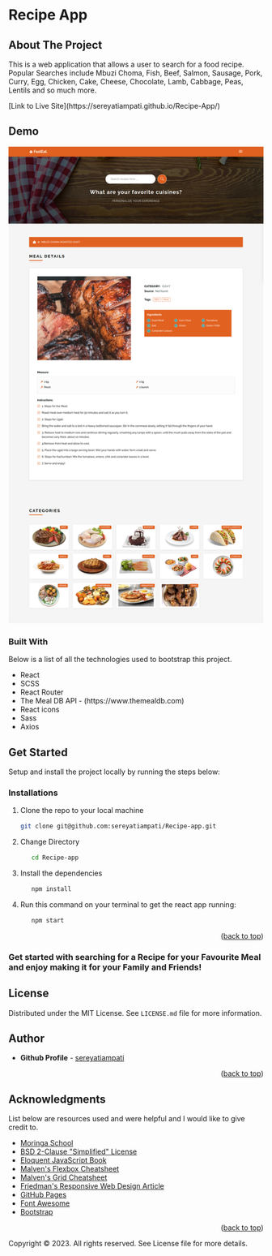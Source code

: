 # Recipe App
<h2> About The Project</h2>
<p>This is a web application that allows a user to search for a food recipe. Popular Searches include Mbuzi Choma, Fish, Beef, Salmon, Sausage, Pork, Curry, Egg, Chicken, Cake, Cheese, Chocolate, Lamb, Cabbage, Peas, Lentils and so much more.</p>
<p>[Link to Live Site](https://sereyatiampati.github.io/Recipe-App/)</p>

<h2>Demo</h2>
<p><img src="readme-images/demo.png" alt="Recipe app demo image" style=""></p>

<h3>Built With</h3>
Below is a list of all the technologies used to bootstrap this project.
<ul>
<li> React</li>
<li> SCSS</li>
<li> React Router</li>
<li> The Meal DB API - (https://www.themealdb.com)</li>
<li> React icons</li>
<li> Sass</li>
<li> Axios</li>
</ul>

<h2> Get Started</h2>
Setup and install the project locally by running the steps below:

### Installations

1. Clone the repo to your local machine
   ```sh
   git clone git@github.com:sereyatiampati/Recipe-app.git
   ```

2. Change Directory
   ```sh
      cd Recipe-app
      ```
3. Install the dependencies
   ```sh
      npm install 
      ```
4. Run this command on your terminal to get the react app running:
   ```sh
      npm start
      ```

<p align="right">(<a href="#readme-top">back to top</a>)</p>

<h3>Get started with searching for a Recipe for your Favourite Meal and enjoy making it for your Family and Friends!</h3>

## License

Distributed under the MIT License. See `LICENSE.md` file for more information.

## Author
* **Github Profile** - [sereyatiampati](https://github.com/sereyatiampati)



<p align="right">(<a href="#readme-top">back to top</a>)</p>

## Acknowledgments

List below are resources used and were helpful and I would like to give credit to.

* [Moringa School](https://moringaschool.com/)
* [BSD 2-Clause "Simplified" License](https://opensource.org/licenses/BSD-2-Clause)
* [Eloquent JavaScript Book](https://eloquentjavascript.net/)
* [Malven's Flexbox Cheatsheet](https://flexbox.malven.co/)
* [Malven's Grid Cheatsheet](https://grid.malven.co/)
* [Friedman's Responsive Web Design Article](https://www.smashingmagazine.com/2011/01/guidelines-for-responsive-web-design/)
* [GitHub Pages](https://pages.github.com)
* [Font Awesome](https://fontawesome.com)
* [Bootstrap](https://getbootstrap.com/)


<p align="right">(<a href="#readme-top">back to top</a>)</p>


Copyright © 2023. All rights reserved. See License file for more details.
